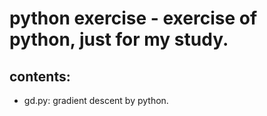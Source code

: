 python exercise - exercise of python, just for my study.
====
contents:
----
 * gd.py: gradient descent by python.
